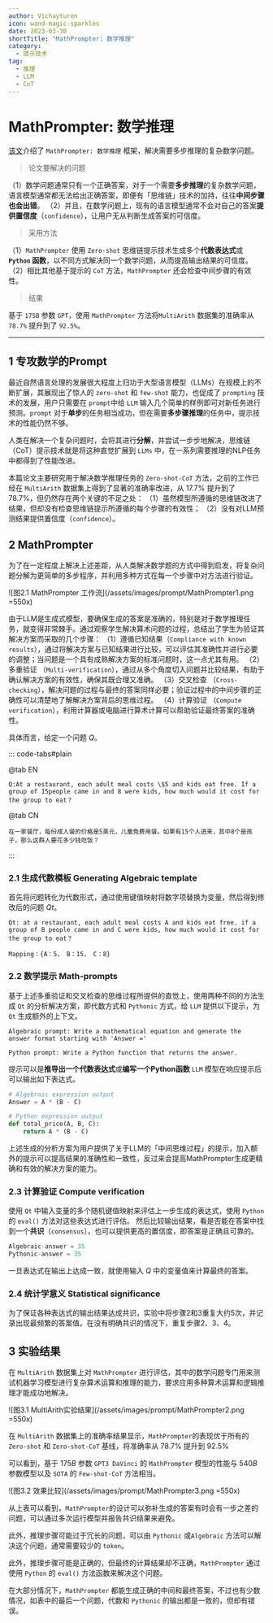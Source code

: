 ```yaml
---
author: Vichayturen
icon: wand-magic-sparkles
date: 2023-03-30
shortTitle: "MathPrompter: 数学推理"
category:
  - 提示技术
tag:
  - 推理
  - LLM
  - CoT
---
```


# MathPrompter: 数学推理

[该文](https://mp.weixin.qq.com/s/DUS4pc7izs9CS3Pmz3WMxg)介绍了 `MathPrompter: 数学推理` 框架，解决需要多步推理的复杂数学问题。

<!-- more -->

<PDF url="https://arxiv.org/pdf/2303.05398.pdf" />

> 论文要解决的问题

（1）数学问题通常只有一个正确答案，对于一个需要**多步推理**的复杂数学问题，语言模型通常都无法给出正确答案，即便有「思维链」技术的加持，往往**中间步骤也会出错**。
（2）并且，在数学问题上，现有的语言模型通常不会对自己的答案**提供置信度**（`confidence`），让用户无从判断生成答案的可信度。

> 采用方法

（1）`MathPrompter` 使用 `Zero-shot` 思维链提示技术生成多个**代数表达式**或 **`Python` 函数**，以不同方式解决同一个数学问题，从而提高输出结果的可信度。
（2）相比其他基于提示的 `CoT` 方法，`MathPrompter` 还会检查中间步骤的有效性。

> 结果

基于 `175B` 参数 `GPT`，使用 `MathPrompter` 方法将`MultiArith` 数据集的准确率从 `78.7%` 提升到了 `92.5%`。

---

## 1 专攻数学的Prompt

最近自然语言处理的发展很大程度上归功于大型语言模型（LLMs）在规模上的不断扩展，其展现出了惊人的 `zero-shot` 和 `few-shot` 能力，也促成了 `prompting` 技术的发展，用户只需要在 `prompt`中给 `LLM` 输入几个简单的样例即可对新任务进行预测。`prompt` 对于**单步**的任务相当成功，但在需要**多步骤推理**的任务中，提示技术的性能仍然不够。

人类在解决一个复杂问题时，会将其进行**分解**，并尝试一步步地解决，思维链（CoT）提示技术就是将这种直觉扩展到 `LLMs` 中，在一系列需要推理的NLP任务中都得到了性能改进。

本篇论文主要研究用于解决数学推理任务的 `Zero-shot-CoT` 方法，之前的工作已经在 `MultiArith` 数据集上得到了显著的准确率改进，从 $17.7\%$ 提升到了 $78.7\%$，但仍然存在两个关键的不足之处：
（1）虽然模型所遵循的思维链改进了结果，但却没有检查思维链提示所遵循的每个步骤的有效性；
（2）没有对LLM预测结果提供置信度（`confidence`）。


## 2 MathPrompter

为了在一定程度上解决上述差距，从人类解决数学题的方式中得到启发，将复杂问题分解为更简单的多步程序，并利用多种方式在每一个步骤中对方法进行验证。

![图2.1 MathPrompter 工作流](/assets/images/prompt/MathPrompter1.png =550x)

由于LLM是生成式模型，要确保生成的答案是准确的，特别是对于数学推理任务，就变得非常棘手。通过观察学生解决算术问题的过程，总结出了学生为验证其解决方案而采取的几个步骤：
（1）遵循已知结果（`Compliance with known results`），通过将解决方案与已知结果进行比较，可以评估其准确性并进行必要的调整；当问题是一个具有成熟解决方案的标准问题时，这一点尤其有用。
（2）多重验证 （`Multi-verification`），通过从多个角度切入问题并比较结果，有助于确认解决方案的有效性，确保其既合理又准确。
（3）交叉检查 （`Cross-checking`），解决问题的过程与最终的答案同样必要；验证过程中的中间步骤的正确性可以清楚地了解解决方案背后的思维过程。
（4）计算验证 （`Compute verification`），利用计算器或电脑进行算术计算可以帮助验证最终答案的准确性。

具体而言，给定一个问题 $Q$。

::: code-tabs#plain

@tab EN

```plain
Q:At a restaurant, each adult meal costs \$5 and kids eat free. If a group of 15people came in and 8 were kids, how much would it cost for the group to eat？
```

@tab CN

```plain
在一家餐厅，每份成人餐的价格是5美元，儿童免费用餐。如果有15个人进来，其中8个是孩子，那么这群人要花多少钱吃饭？
```

:::


### 2.1 生成代数模板 Generating Algebraic template

首先将问题转化为代数形式，通过使用键值映射将数字项替换为变量，然后得到修改后的问题 $Qt$。

```plain
Qt: at a restaurant, each adult meal costs A and kids eat free. if a group of B people came in and C were kids, how much would it cost for the group to eat？

Mapping：{A：5， B：15， C：8}
```

### 2.2 数学提示 Math-prompts

基于上述多重验证和交叉检查的思维过程所提供的直觉上，使用两种不同的方法生成 `Qt` 的分析解决方案，即代数方式和 `Pythonic` 方式，给 `LLM` 提供以下提示，为 `Qt` 生成额外的上下文。

```plain
Algebraic prompt: Write a mathematical equation and generate the answer format starting with 'Answer ='

Python prompt: Write a Python function that returns the answer.
```
提示可以是**推导出一个代数表达式**或**编写一个Python函数**
`LLM` 模型在响应提示后可以输出如下表达式。

```python
# Algebraic expression output
Answer = A * (B - C)

# Python expression output
def total_price(A, B, C): 
    return A * (B - C)
```

上述生成的分析方案为用户提供了关于LLM的「中间思维过程」的提示，加入额外的提示可以提高结果的准确性和一致性，反过来会提高MathPrompter生成更精确和有效的解决方案的能力。


### 2.3 计算验证 Compute verification

使用 `Qt` 中输入变量的多个随机键值映射来评估上一步生成的表达式，使用 `Python` 的 `eval()` 方法对这些表达式进行评估。
然后比较输出结果，看是否能在答案中找到一个**共识**（`consensus`），也可以提供更高的置信度，即答案是正确且可靠的。

```python
Algebraic-answer = 35
Pythonic-answer = 35
```

一旦表达式在输出上达成一致，就使用输入 $Q$ 中的变量值来计算最终的答案。

### 2.4 统计学意义 Statistical significance

为了保证各种表达式的输出结果达成共识，实验中将步骤2和3重复大约5次，并记录出现最频繁的答案值。在没有明确共识的情况下，重复步骤2、3、4。

## 3 实验结果

在 `MultiArith` 数据集上对 `MathPrompter` 进行评估，其中的数学问题专门用来测试机器学习模型进行复杂算术运算和推理的能力，要求应用多种算术运算和逻辑推理才能成功地解决。

![图3.1 MultiArith实验结果](/assets/images/prompt/MathPrompter2.png =550x)

在 `MultiArith` 数据集上的准确率结果显示，`MathPrompter`的表现优于所有的 `Zero-shot` 和 `Zero-shot-CoT` 基线，将准确率从 $78.7\%$ 提升到 $92.5\%$

可以看到，基于 $175B$ 参数 `GPT3 DaVinci` 的 `MathPrompter` 模型的性能与 $540B$ 参数模型以及 `SOTA` 的 `Few-shot-CoT` 方法相当。

![图3.2 效果比较](/assets/images/prompt/MathPrompter3.png =550x)

从上表可以看到，`MathPrompter`的设计可以弥补生成的答案有时会有一步之差的问题，可以通过多次运行模型并报告共识结果来避免。

此外，推理步骤可能过于冗长的问题，可以由 `Pythonic` 或`Algebraic` 方法可以解决这个问题，通常需要较少的 `token`。

此外，推理步骤可能是正确的，但最终的计算结果却不正确，`MathPrompter` 通过使用 `Python` 的 `eval()` 方法函数来解决这个问题。

在大部分情况下，`MathPrompter` 都能生成正确的中间和最终答案，不过也有少数情况，如表中的最后一个问题，代数和 `Pythonic` 的输出都是一致的，但却有错误。
